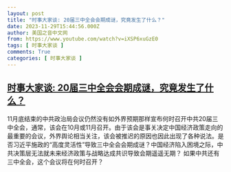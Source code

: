 ```yaml
---
layout: post
title: "时事大家谈: 20届三中全会会期成谜，究竟发生了什么？"
date: 2023-11-29T15:44:56.000Z
author: 美国之音中文网
from: https://www.youtube.com/watch?v=iXSP6xuGzE0
tags: [ 时事大家谈 ]
comments: True
categories: [ 时事大家谈 ]
---
```

<!--1701272696000-->
[时事大家谈: 20届三中全会会期成谜，究竟发生了什么？](https://www.youtube.com/watch?v=iXSP6xuGzE0)
------

<div>
11月底结束的中共政治局会议仍然没有如外界预期那样宣布何时召开中共20届三中全会，通常，该会在10月或11月召开。由于该会是事关决定中国经济政策走向的最重要的会议，外界舆论相当关注，该会被推迟的原因也因此出现了各种说法。是否习近平施政的“高度灵活性”导致三中全会会期成谜？中国经济陷入困境之际，中共决策层无法就未来经济政策与战略达成共识导致会期遥遥无期？ 如果中共还有三中全会，这个会议将在何时召开？
</div>
